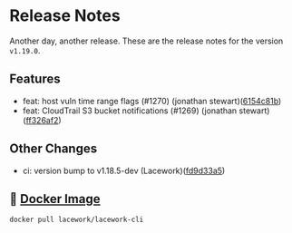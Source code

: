 # Release Notes
Another day, another release. These are the release notes for the version `v1.19.0`.

## Features
* feat: host vuln time range flags (#1270) (jonathan stewart)([6154c81b](https://github.com/lacework/go-sdk/commit/6154c81bbc805b49ca76af5cd35d176dbe653576))
* feat: CloudTrail S3 bucket notifications (#1269) (jonathan stewart)([ff326af2](https://github.com/lacework/go-sdk/commit/ff326af23f9cc55921b4938e9e859d2435a5ead1))
## Other Changes
* ci: version bump to v1.18.5-dev (Lacework)([fd9d33a5](https://github.com/lacework/go-sdk/commit/fd9d33a57bc3057d33ac3c037a4f7ed9dce1f086))

## :whale: [Docker Image](https://hub.docker.com/r/lacework/lacework-cli)
```
docker pull lacework/lacework-cli
```
